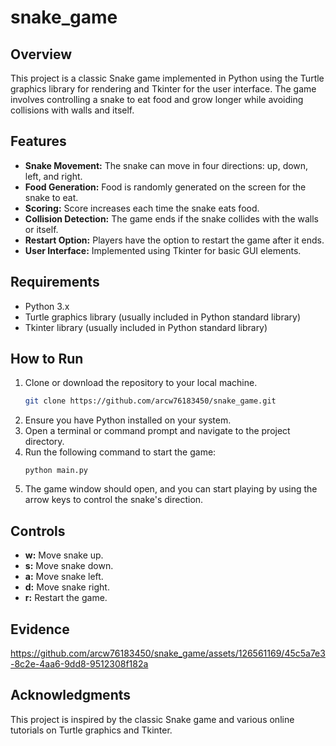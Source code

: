 # snake_game

## Overview

This project is a classic Snake game implemented in Python using the Turtle graphics library for rendering and Tkinter for the user interface. The game involves controlling a snake to eat food and grow longer while avoiding collisions with walls and itself.

## Features

- **Snake Movement:** The snake can move in four directions: up, down, left, and right.
- **Food Generation:** Food is randomly generated on the screen for the snake to eat.
- **Scoring:** Score increases each time the snake eats food.
- **Collision Detection:** The game ends if the snake collides with the walls or itself.
- **Restart Option:** Players have the option to restart the game after it ends.
- **User Interface:** Implemented using Tkinter for basic GUI elements.

## Requirements

- Python 3.x
- Turtle graphics library (usually included in Python standard library)
- Tkinter library (usually included in Python standard library)

## How to Run

1. Clone or download the repository to your local machine.
    ```bash
    git clone https://github.com/arcw76183450/snake_game.git
    ```
2. Ensure you have Python installed on your system.
3. Open a terminal or command prompt and navigate to the project directory.
4. Run the following command to start the game:
    ```
    python main.py
    ```
5. The game window should open, and you can start playing by using the arrow keys to control the snake's direction.

## Controls
- **w:** Move snake up.
- **s:** Move snake down.
- **a:** Move snake left.
- **d:** Move snake right.
- **r:** Restart the game.

## Evidence
https://github.com/arcw76183450/snake_game/assets/126561169/45c5a7e3-8c2e-4aa6-9dd8-9512308f182a

## Acknowledgments
This project is inspired by the classic Snake game and various online tutorials on Turtle graphics and Tkinter.
